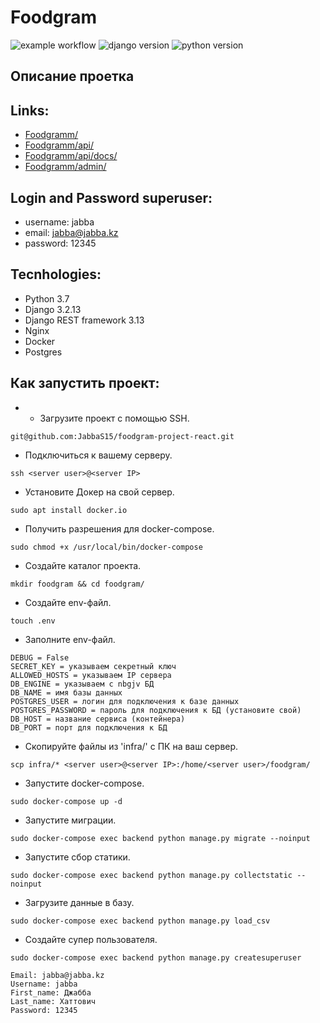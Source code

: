 # Foodgram

![example workflow](https://github.com/JabbaS15/foodgram-project-react/actions/workflows/foodgram_workflow.yml/badge.svg)
![django version](https://img.shields.io/badge/Django-3.2.13-green)
![python version](https://img.shields.io/badge/Python-3.7%20%7C%203.8%20%7C%203.9-green)
## Описание проетка 

## Links:
- [Foodgramm/](http://84.201.152.128/)
- [Foodgramm/api/](http://84.201.152.128/api/)
- [Foodgramm/api/docs/](http://84.201.152.128/api/docs/)
- [Foodgramm/admin/](http://84.201.152.128/admin/)

## Login and Password superuser:
- username: jabba
- email: jabba@jabba.kz
- password: 12345

## Tecnhologies:
- Python 3.7
- Django 3.2.13
- Django REST framework 3.13
- Nginx
- Docker
- Postgres


## Как запустить проект:
- - Загрузите проект с помощью SSH.
```
git@github.com:JabbaS15/foodgram-project-react.git
```
- Подключиться к вашему серверу.
```
ssh <server user>@<server IP>
```
- Установите Докер на свой сервер.
```
sudo apt install docker.io
```
- Получить разрешения для docker-compose.
```
sudo chmod +x /usr/local/bin/docker-compose
```
- Создайте каталог проекта.
```
mkdir foodgram && cd foodgram/
```
- Создайте env-файл.
```
touch .env
```
- Заполните env-файл.
```
DEBUG = False
SECRET_KEY = указываем секретный ключ
ALLOWED_HOSTS = указываем IP сервера
DB_ENGINE = указываем c nbgjv БД
DB_NAME = имя базы данных
POSTGRES_USER = логин для подключения к базе данных
POSTGRES_PASSWORD = пароль для подключения к БД (установите свой)
DB_HOST = название сервиса (контейнера)
DB_PORT = порт для подключения к БД
```
- Скопируйте файлы из 'infra/' с ПК на ваш сервер.
```
scp infra/* <server user>@<server IP>:/home/<server user>/foodgram/
```
- Запустите docker-compose.
```
sudo docker-compose up -d
```
- Запустите миграции.
```
sudo docker-compose exec backend python manage.py migrate --noinput 
```
- Запустите сбор статики.
```
sudo docker-compose exec backend python manage.py collectstatic --noinput
```
- Загрузите данные в базу.
```
sudo docker-compose exec backend python manage.py load_csv     
```
- Создайте супер пользователя.
```
sudo docker-compose exec backend python manage.py createsuperuser

Email: jabba@jabba.kz
Username: jabba
First_name: Джабба
Last_name: Хаттович
Password: 12345  
```

